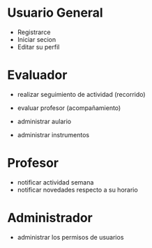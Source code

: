# Usuario General
  - Registrarce
  - Iniciar secion
  - Editar su perfil

# Evaluador
  - realizar seguimiento de actividad (recorrido)
  - evaluar profesor (acompañamiento)

  - administrar aulario
  - administrar instrumentos

# Profesor
  - notificar actividad semana
  - notificar novedades respecto a su horario

# Administrador
  - administrar los permisos de usuarios
